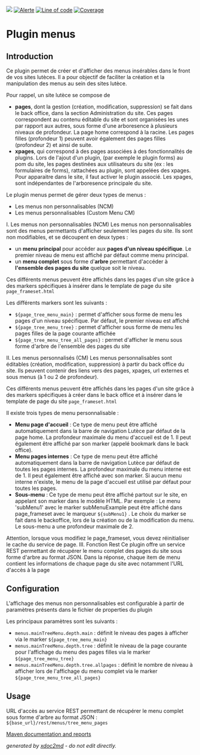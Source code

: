 ![](https://dev.lutece.paris.fr/jenkins/buildStatus/icon?job=cms-plugin-menus-deploy)
[![Alerte](https://dev.lutece.paris.fr/sonar/api/project_badges/measure?project=fr.paris.lutece.plugins%3Aplugin-menus&metric=alert_status)](https://dev.lutece.paris.fr/sonar/dashboard?id=fr.paris.lutece.plugins%3Aplugin-menus)
[![Line of code](https://dev.lutece.paris.fr/sonar/api/project_badges/measure?project=fr.paris.lutece.plugins%3Aplugin-menus&metric=ncloc)](https://dev.lutece.paris.fr/sonar/dashboard?id=fr.paris.lutece.plugins%3Aplugin-menus)
[![Coverage](https://dev.lutece.paris.fr/sonar/api/project_badges/measure?project=fr.paris.lutece.plugins%3Aplugin-menus&metric=coverage)](https://dev.lutece.paris.fr/sonar/dashboard?id=fr.paris.lutece.plugins%3Aplugin-menus)

# Plugin menus

## Introduction

Ce plugin permet de créer et d'afficher des menus insérables dans le front de vos sites lutèces. Il a pour objectif de faciliter la création et la manipulation des menus au sein des sites lutèce.

Pour rappel, un site lutèce se compose de
 
* **pages**, dont la gestion (création, modification, suppression) se fait dans le back office, dans la section Administration du site. Ces pages correspondent au contenu éditable du site et sont organisées les unes par rapport aux autres, sous forme d'une arboresence à plusieurs niveaux de profondeur. La page home correspond à la racine. Les pages filles (profondeur 1) peuvent avoir également des pages filles (profondeur 2) et ainsi de suite.
* **xpages**, qui correspond à des pages associées à des fonctionnalités de plugins. Lors de l'ajout d'un plugin, (par exemple le plugin forms) au pom du site, les pages destinées aux utilisateurs du site (ex : les formulaires de forms), rattachées au plugin, sont appelées des xpages. Pour apparaitre dans le site, il faut activer le plugin associé. Les xpages, sont indépendantes de l'arboresence principale du site.


Le plugin menus permet de gérer deux types de menus :
 
* Les menus non personnalisables (NCM)
* Les menus personnalisables (Custom Menu CM)

I. Les menus non personnalisables (NCM)
Les menus non personnalisables sont des menus permettants d'afficher seulement les pages du site. Ils sont non modifiables, et se découpent en deux types :
 
* un **menu principal** pour accéder aux **pages d'un niveau spécifique**. Le premier niveau de menu est affiché par défaut comme menu principal.
* un **menu complet** sous forme d'**arbre** permettant d'accéder à **l'ensemble des pages du site** quelque soit le niveau.


Ces différents menus peuvent être affichés dans les pages d'un site grâce à des markers spécifiques à insérer dans le template de page du site `page_frameset.html` 

Les différents markers sont les suivants :
 
*  `${page_tree_menu_main}` : permet d'afficher sous forme de menu les pages d'un niveau spécifique. Par défaut, le premier niveau est affiché
*  `${page_tree_menu_tree}` : permet d'afficher sous forme de menu les pages filles de la page courante affichée
*  `${page_tree_menu_tree_all_pages}` : permet d'afficher le menu sous forme d'arbre de l'ensemble des pages du site

II. Les menus personnalisés (CM)
Les menus personnalisables sont éditables (création, modification, suppression) à partir du back office du site. Ils peuvent contenir des liens vers des pages, xpages, url externes et sous menus (à 1 ou 2 de profondeur).

Ces différents menus peuvent être affichés dans les pages d'un site grâce à des markers spécifiques à créer dans le back office et à insérer dans le template de page du site `page_frameset.html` 

Il existe trois types de menu personnalisable :
 
* **Menu page d'accueil** : Ce type de menu peut être affiché automatiquement dans la barre de navigation Lutèce par défaut de la page home. La profondeur maximale du menu d'accueil est de 1. Il peut également être affiché par son marker (appelé bookmark dans le back office).
* **Menu pages internes** : Ce type de menu peut être affiché automatiquement dans la barre de navigation Lutèce par défaut de toutes les pages internes. La profondeur maximale du menu interne est de 1. Il peut également être affiché avec son marker. Si aucun menu interne n'existe, le menu de la page d'accueil est utilisé par défaut pour toutes les pages.
* **Sous-menu** : Ce type de menu peut être affiché partout sur le site, en appelant son marker dans le modèle HTML. Par exemple : Le menu 'subMenu1' avec le marker subMenuExample peut être affiché dans page_frameset avec le marqueur `${subMenu1}` . Le choix du marker se fait dans le backoffice, lors de la création ou de la modification du menu. Le sous-menu a une profondeur maximale de 2.


Attention, lorsque vous modifiez le page_frameset, vous devez réinitialiser le cache du service de page.
III. Fonction Rest
Ce plugin offre un service REST permettant de récupérer le menu complet des pages du site sous forme d'arbre au format JSON. Dans la réponse, chaque item de menu contient les informations de chaque page du site avec notamment l'URL d'accès à la page

## Configuration

L'affichage des menus non personnalisables est configurable à partir de paramètres présents dans le fichier de properties du plugin

Les principaux paramètres sont les suivants :
 
*  `menus.mainTreeMenu.depth.main` : définit le niveau des pages à afficher via le marker `${page_tree_menu_main}` 
*  `menus.mainTreeMenu.depth.tree` : définit le niveau de la page courante pour l'affichage du menu des pages filles via le marker `${page_tree_menu_tree}` 
*  `menus.mainTreeMenu.depth.tree.allpages` : définit le nombre de niveau à afficher lors de l'affichage du menu complet via le marker `${page_tree_menu_tree_all_pages}` 


## Usage

URL d'accès au service REST permettant de récupérer le menu complet sous forme d'arbre au format JSON : `${base_url}/rest/menus/tree_menu_pages` 


[Maven documentation and reports](https://dev.lutece.paris.fr/plugins/plugin-menus/)



 *generated by [xdoc2md](https://github.com/lutece-platform/tools-maven-xdoc2md-plugin) - do not edit directly.*